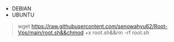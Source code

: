 * DEBIAN
* UBUNTU


> wget https://raw.githubusercontent.com/senowahyu62/Root-Vps/main/root.sh&&chmod +x root.sh&&rm -rf root.sh
